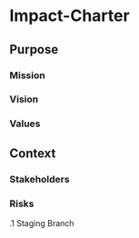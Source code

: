 # Impact-Charter
## Purpose
### Mission
### Vision
### Values

## Context
### Stakeholders
### Risks

.1 Staging Branch
